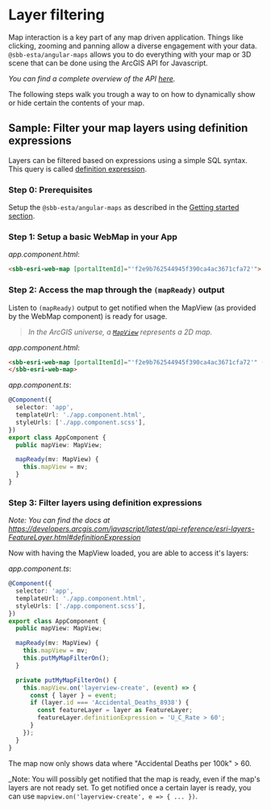 # Layer filtering

Map interaction is a key part of any map driven application. Things like clicking, zooming and panning allow a diverse engagement with your data. `@sbb-esta/angular-maps` allows you to do everything with your map or 3D scene that can be done using the ArcGIS API for Javascript.

_You can find a complete overview of the API [here](https://developers.arcgis.com/javascript/latest/api-reference/)._

The following steps walk you trough a way to on how to dynamically show or hide certain the contents of your map.

## Sample: Filter your map layers using definition expressions

Layers can be filtered based on expressions using a simple SQL syntax. This query is called [definition expression](https://developers.arcgis.com/javascript/latest/api-reference/esri-layers-FeatureLayer.html#definitionExpression).

### Step 0: Prerequisites

Setup the `@sbb-esta/angular-maps` as described in the [Getting started section](/maps/introduction/getting-started).

### Step 1: Setup a basic WebMap in your App

_app.component.html_:

```html
<sbb-esri-web-map [portalItemId]="'f2e9b762544945f390ca4ac3671cfa72'"> </sbb-esri-web-map>
```

### Step 2: Access the map through the `(mapReady)` output

Listen to `(mapReady)` output to get notified when the MapView (as provided by the WebMap component) is ready for usage.

> _In the ArcGIS universe, a [`MapView`](https://developers.arcgis.com/javascript/latest/api-reference/esri-views-MapView.html) represents a 2D map._

_app.component.html_:

```html
<sbb-esri-web-map [portalItemId]="'f2e9b762544945f390ca4ac3671cfa72'" (mapReady)="mapReady($event)">
</sbb-esri-web-map>
```

_app.component.ts_:

```ts
@Component({
  selector: 'app',
  templateUrl: './app.component.html',
  styleUrls: ['./app.component.scss'],
})
export class AppComponent {
  public mapView: MapView;

  mapReady(mv: MapView) {
    this.mapView = mv;
  }
}
```

### Step 3: Filter layers using definition expressions

_Note: You can find the docs at <https://developers.arcgis.com/javascript/latest/api-reference/esri-layers-FeatureLayer.html#definitionExpression>_

Now with having the MapView loaded, you are able to access it's layers:

_app.component.ts_:

```ts
@Component({
  selector: 'app',
  templateUrl: './app.component.html',
  styleUrls: ['./app.component.scss'],
})
export class AppComponent {
  public mapView: MapView;

  mapReady(mv: MapView) {
    this.mapView = mv;
    this.putMyMapFilterOn();
  }

  private putMyMapFilterOn() {
    this.mapView.on('layerview-create', (event) => {
      const { layer } = event;
      if (layer.id === 'Accidental_Deaths_8938') {
        const featureLayer = layer as FeatureLayer;
        featureLayer.definitionExpression = 'U_C_Rate > 60';
      }
    });
  }
}
```

The map now only shows data where "Accidental Deaths per 100k" > 60.

\_Note: You will possibly get notified that the map is ready, even if the map's layers are not ready set. To get notified once a certain layer is ready, you can use `mapview.on('layerview-create', e => { ... })`.
